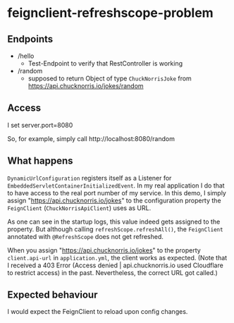# feignclient-refreshscope-problem

## Endpoints
* /hello
  * Test-Endpoint to verify that RestController is working
* /random
  * supposed to return Object of type `ChuckNorrisJoke` from https://api.chucknorris.io/jokes/random

## Access
I set server.port=8080

So, for example, simply call http://localhost:8080/random

## What happens
`DynamicUrlConfiguration` registers itself as a Listener for `EmbeddedServletContainerInitializedEvent`. In my real application I do that to have access to the real port number of my service. In this demo, I simply assign "https://api.chucknorris.io/jokes" to the configuration property the `FeignClient` (`ChuckNorrisApiClient`) uses as URL.

As one can see in the startup logs, this value indeed gets assigned to the property. But although calling `refreshScope.refreshAll()`, the `FeignClient` annotated with `@RefreshScope` does not get refreshed.

When you assign "https://api.chucknorris.io/jokes" to the property `client.api-url` in `application.yml`, the client works as expected. (Note that I received a 403 Error (Access denied | api.chucknorris.io used Cloudflare to restrict access) in the past. Nevertheless, the correct URL got called.)

## Expected behaviour
I would expect the FeignClient to reload upon config changes.
